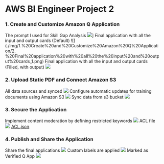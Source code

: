 # AWS BI Engineer Project 2


### 1. Create and Customize Amazon Q Application
The prompt I used for Skill Gap Analysis
![](./img/1.%20Create%20and%20Customize%20Amazon%20Q%20Application/1.%20The%20prompt%20I%20used%20for%20Skill%20Gap%20Analysis.png)]
Final application with all the input and output cards (Default)
![](./img/1.%20Create%20and%20Customize%20Amazon%20Q%20Application/2. %20Final%20application%20with%20all%20the%20input%20and%20output%20cards_1.png)
Final application with all the input and output cards (Filled, with output)
![](./img/1.%20Create%20and%20Customize%20Amazon%20Q%20Application/2.%20Final%20application%20with%20all%20the%20input%20and%20output%20cards_2.png)

### 2. Upload Static PDF and Connect Amazon S3
All data sources and synced
![](./img/2.%20Upload%20Static%20PDF%20and%20Connect%20Amazon%20S3/1.%20All%20data%20sources%20and%20synced.png)
Configure automatic updates for training documents using Amazon S3
![](./img/2.%20Upload%20Static%20PDF%20and%20Connect%20Amazon%20S3/2.%20Configure%20automatic%20updates%20for%20training%20documents%20using%20Amazon%20S3.png)
Sync data from s3 bucket
![](./img/2.%20Upload%20Static%20PDF%20and%20Connect%20Amazon%20S3/3.%20Sync%20data%20from%20s3%20bucket.png)

### 3. Secure the Application
Implement content moderation by defining restricted keywords
![](./img/3.%20Secure%20the%20Application/2.%20Implement%20content%20moderation%20by%20defining%20restricted%20keywords.png)
ACL file
![](./img/7.%20Dashboard.png)
[ACL.json](./img/7.%20Student_Enrollment_Dashboard_2025-08-28T14_34_38.pdf)

### 4. Publish and Share the Application
Share the final applications
![](./img/4.%20Publish%20and%20Share%20the%20Application/1.%20Shared%20the%20final%20applications.png)
Custom labels are applied
![](./img/4.%20Publish%20and%20Share%20the%20Application/2.%20Custom%20labels%20are%20applied.png)
Marked as Verified Q App
![](./img/4.%20Publish%20and%20Share%20the%20Application/3.%20Marked%20as%20Verified%20Q%20App.png)


